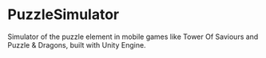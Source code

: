 # PuzzleSimulator

Simulator of the puzzle element in mobile games like Tower Of Saviours and Puzzle & Dragons, built with Unity Engine.
